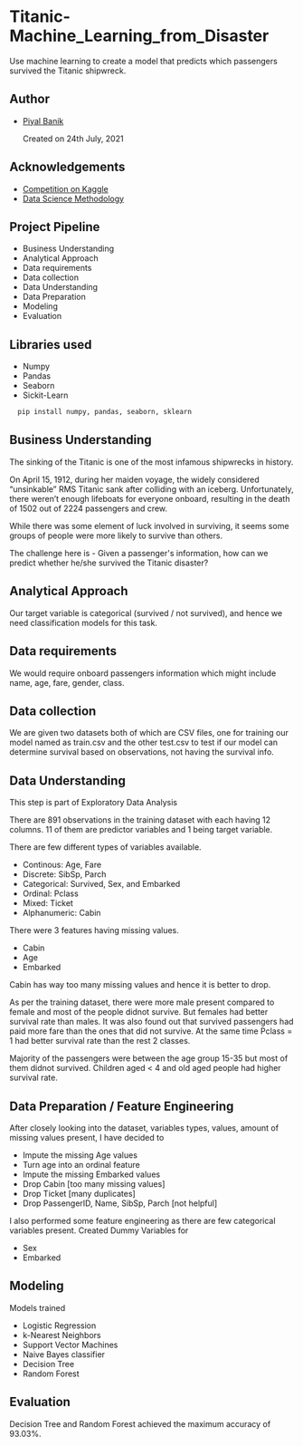 
# Titanic-Machine_Learning_from_Disaster

Use machine learning to create a model that predicts which passengers survived the Titanic shipwreck.



## Author

- [Piyal Banik](https://twitter.com/PiyalBanik)

  Created on 24th July, 2021
## Acknowledgements

 - [Competition on Kaggle](https://www.kaggle.com/c/titanic/overview)
 - [Data Science Methodology](https://www.coursera.org/learn/data-science-methodology)

## Project Pipeline

- Business Understanding
- Analytical Approach
- Data requirements
- Data collection
- Data Understanding
- Data Preparation
- Modeling
- Evaluation


## Libraries used

- Numpy
- Pandas
- Seaborn
- Sickit-Learn 

```bash
  pip install numpy, pandas, seaborn, sklearn
```
    

## Business Understanding

The sinking of the Titanic is one of the most infamous shipwrecks in history.

On April 15, 1912, during her maiden voyage, the widely considered “unsinkable” RMS Titanic sank after colliding with an iceberg. Unfortunately, there weren’t enough lifeboats for everyone onboard, resulting in the death of 1502 out of 2224 passengers and crew.

While there was some element of luck involved in surviving, it seems some groups of people were more likely to survive than others.

The challenge here is - Given a passenger's information, how can we predict whether he/she survived the Titanic disaster?

## Analytical Approach

Our target variable is categorical (survived / not survived), and hence we need classification models for this task.


## Data requirements

We would require onboard passengers information which might include name, age, fare, gender, class.


## Data collection

We are given two datasets both of which are CSV files, one for training our model named as train.csv and the other test.csv to test if our model can determine survival based on observations, not having the survival info. 

## Data Understanding

This step is part of Exploratory Data Analysis

There are 891 observations in the training dataset with each having 12 columns. 11 of them are predictor variables and 1 being target variable.

There are few different types of variables available.

- Continous: Age, Fare
- Discrete: SibSp, Parch
- Categorical: Survived, Sex, and Embarked
- Ordinal: Pclass
- Mixed: Ticket
- Alphanumeric: Cabin

There were 3 features having missing values.
- Cabin
- Age
- Embarked

Cabin has way too many missing values and hence it is better to drop.

As per the training dataset, there were more male present compared to female and most of the people didnot survive.
But females had better survival rate than males. It was also found out that survived passengers had paid more fare 
than the ones that did not survive. At the same time Pclass = 1 had better survival rate than the rest 2 classes.

Majority of the passengers were between the age group 15-35 but most of them didnot survived. Children aged < 4 and old aged people had higher survival rate.

## Data Preparation / Feature Engineering
After closely looking into the dataset, variables types, values,
 amount of missing values present, I have decided to
- Impute the missing Age values
- Turn age into an ordinal feature
- Impute the missing Embarked values
- Drop Cabin [too many missing values]
- Drop Ticket [many duplicates]
- Drop PassengerID, Name, SibSp, Parch [not helpful]

I also performed some feature engineering as there are few categorical variables present.
Created Dummy Variables for 
- Sex 
- Embarked

## Modeling
Models trained
- Logistic Regression
- k-Nearest Neighbors
- Support Vector Machines
- Naive Bayes classifier
- Decision Tree
- Random Forest

## Evaluation
Decision Tree and Random Forest achieved the maximum accuracy of 93.03%. 